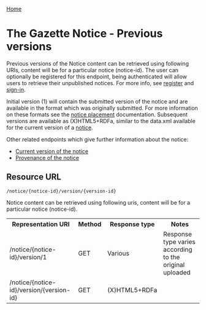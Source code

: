 [Home](../home.md)
# The Gazette Notice - Previous versions #

Previous versions of the Notice content can be retrieved using following URIs, content will be for a particular notice (notice-id). The user can optionally be registered for this endpoint, being authenticated will allow users to retrieve their unpublished notices. For more info, see [register](../authentication/registration.md) and [sign-in](../authentication/sign-in.md).

Initial version (1) will contain the submitted version of the notice and are available in the format which was originally submitted. For more information on these formats see the [notice placement](../mygazette/mygazette.md) documentation. Subsequent versions are available as (X)HTML5+RDFa, similar to the data.xml available for the current version of a [notice](notice.md).

Other related endpoints which give further information about the notice:

- [Current version of the notice](notice.md)
- [Provenance of the notice](notice-provenance.md)

## Resource URL ##

`/notice/{notice-id}/version/{version-id}`

Notice content can be retrieved using following uris, content will be for a particular notice (notice-id).
 
<table>
<tr>
	<th>Representation URI</th>
	<th>Method</th>
	<th>Response type</th>
	<th>Notes</th>
</tr>
<tr>
	<td>/notice/{notice-id}/version/1</td>
	<td>GET</td>
	<td>Various</td>
	<td>Response type varies according to the original uploaded</td>
</tr>
<tr>
	<td>/notice/{notice-id}/version/{version-id}</td>
	<td>GET</td>
	<td>(X)HTML5+RDFa</td>
	<td></td>
</tr>
</table>